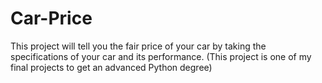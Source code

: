 # Car-Price
This project will tell you the fair price of your car by taking the specifications of your car and its performance. (This project is one of my final projects to get an advanced Python degree)
